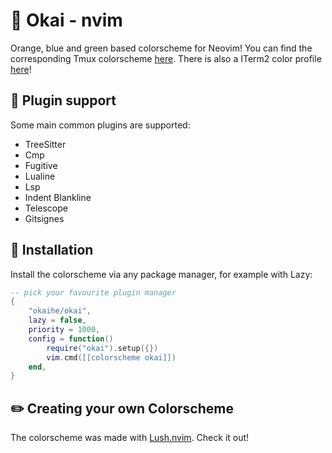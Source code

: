 # 🍊 Okai - nvim

Orange, blue and green based colorscheme for Neovim!
You can find the corresponding Tmux colorscheme [here](https://github.com/okaihe/tmux-okai). There is also a ITerm2 color profile [here](./extra/iterm2-okai.itermcolors)!

## 🔌 Plugin support

Some main common plugins are supported:

- TreeSitter
- Cmp
- Fugitive
- Lualine
- Lsp
- Indent Blankline
- Telescope
- Gitsignes

## 🚀 Installation

Install the colorscheme via any package manager, for example with Lazy:

```lua
-- pick your favourite plugin manager
{
    "okaihe/okai",
    lazy = false,
    priority = 1000,
    config = function()
        require("okai").setup({})
        vim.cmd([[colorscheme okai]])
    end,
}
```

## ✏️  Creating your own Colorscheme

The colorscheme was made with [Lush.nvim](https://github.com/rktjmp/lush.nvim). Check it out!
